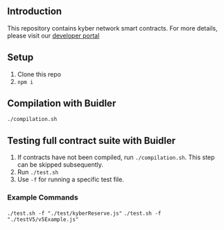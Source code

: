 ## Introduction
This repository contains kyber network smart contracts.
For more details, please visit our [developer portal](https://developer.kyber.network/)

## Setup
1. Clone this repo
2. `npm i`

## Compilation with Buidler
`./compilation.sh`

## Testing full contract suite with Buidler
1. If contracts have not been compiled, run `./compilation.sh`. This step can be skipped subsequently.
2. Run `./test.sh`
3. Use `-f` for running a specific test file.

### Example Commands
`./test.sh -f "./test/kyberReserve.js"`
`./test.sh -f "./testV5/v5Example.js"`
